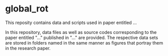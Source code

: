 # global_rot
This reposity contains data and scripts used in paper entitled ...

In this repository, data files as well as source codes corresponding to the paper entitled "..." published in "..." are provided. The respective data sets are stored in folders named in the same manner as figures that portray them in the research paper. 
